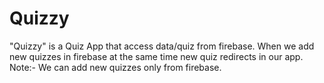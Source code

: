 # Quizzy
"Quizzy" is a Quiz App that access data/quiz from firebase.
When we add new quizzes in firebase at the same time new quiz redirects in our app.
Note:- We can add new quizzes only from firebase. 
